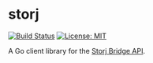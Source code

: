 # storj

[![Build Status](https://travis-ci.org/mlayne/storj.svg?branch=master)](https://travis-ci.org/mlayne/storj)
[![License: MIT](https://img.shields.io/badge/License-MIT-blue.svg)](https://opensource.org/licenses/MIT)

A Go client library for the [Storj Bridge API](https://github.com/storj/bridge).
